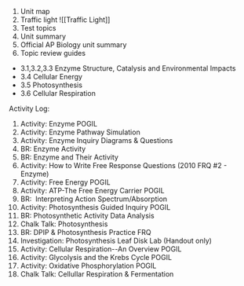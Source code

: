 
1. Unit map
2. Traffic light
   ![[Traffic Light]]
3. Test topics
4. Unit summary
5. Official AP Biology unit summary
6. Topic review guides  
- 3.1,3.2,3.3 Enzyme Structure, Catalysis and Environmental Impacts  
- 3.4 Cellular Energy  
- 3.5 Photosynthesis  
- 3.6 Cellular Respiration

Activity Log: 

1. Activity: Enzyme POGIL
2. Activity: Enzyme Pathway Simulation
3. Activity: Enzyme Inquiry Diagrams & Questions
4. BR: Enzyme Activity
5. BR: Enzyme and Their Activity
6. Activity: How to Write Free Response Questions (2010 FRQ #2 - Enzyme)
7. Activity: Free Energy POGIL
8. Activity: ATP-The Free Energy Carrier POGIL
9. BR:  Interpreting Action Spectrum/Absorption
10. Activity: Photosynthesis Guided Inquiry POGIL
11. BR: Photosynthetic Activity Data Analysis
12. Chalk Talk: Photosynthesis
13. BR: DPIP & Photosynthesis Practice FRQ
14. Investigation: Photosynthesis Leaf Disk Lab (Handout only)
15. Activity: Cellular Respiration--An Overview POGIL
16. Activity: Glycolysis and the Krebs Cycle POGIL
17. Activity: Oxidative Phosphorylation POGIL
18. Chalk Talk: Cellullar Respiration & Fermentation